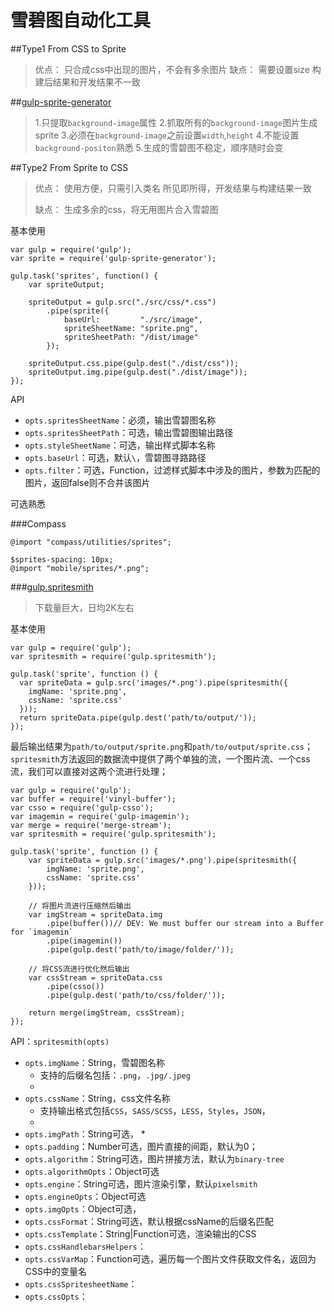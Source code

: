 # 雪碧图自动化工具


##Type1 From CSS to Sprite
> 优点：
> 	只合成css中出现的图片，不会有多余图片
> 缺点：
> 	需要设置size
> 	构建后结果和开发结果不一致

##[gulp-sprite-generator](https://www.npmjs.com/package/gulp-sprite-generator/)
> 1.只提取`background-image`属性
> 2.抓取所有的`background-image`图片生成sprite
> 3.必须在`background-image`之前设置`width`,`height`
> 4.不能设置`background-positon`熟悉
> 5.生成的雪碧图不稳定，顺序随时会变

##Type2 From Sprite to CSS
> 优点：
> 	使用方便，只需引入类名
> 	所见即所得，开发结果与构建结果一致 
> 	
> 缺点：
> 	生成多余的css，将无用图片合入雪碧图
> 

基本使用
	
	var gulp = require('gulp');
	var sprite = require('gulp-sprite-generator');
	 
	gulp.task('sprites', function() {
	    var spriteOutput;
	 
		spriteOutput = gulp.src("./src/css/*.css")
			.pipe(sprite({
	            baseUrl:         "./src/image",
	            spriteSheetName: "sprite.png",
	            spriteSheetPath: "/dist/image"
			});
	 
	    spriteOutput.css.pipe(gulp.dest("./dist/css"));
	    spriteOutput.img.pipe(gulp.dest("./dist/image"));
	});

API

+ `opts.spritesSheetName`：必须，输出雪碧图名称
+ `opts.spritesSheetPath`：可选，输出雪碧图输出路径
+ `opts.styleSheetName`：可选，输出样式脚本名称
+ `opts.baseUrl`：可选，默认`\`，雪碧图寻路路径
+ `opts.filter`：可选，Function，过滤样式脚本中涉及的图片，参数为匹配的图片，返回false则不合并该图片


可选熟悉


###Compass

	@import "compass/utilities/sprites";

	$sprites-spacing: 10px;
	@import "mobile/sprites/*.png";

###[gulp.spritesmith](https://www.npmjs.com/package/gulp.spritesmith)
> 下载量巨大，日均2K左右

基本使用

	var gulp = require('gulp');
	var spritesmith = require('gulp.spritesmith');
	 
	gulp.task('sprite', function () {
	  var spriteData = gulp.src('images/*.png').pipe(spritesmith({
	    imgName: 'sprite.png',
	    cssName: 'sprite.css'
	  }));
	  return spriteData.pipe(gulp.dest('path/to/output/'));
	});

最后输出结果为`path/to/output/sprite.png`和`path/to/output/sprite.css`；
`spritesmith`方法返回的数据流中提供了两个单独的流，一个图片流、一个css流，我们可以直接对这两个流进行处理；
	
	var gulp = require('gulp');
	var buffer = require('vinyl-buffer');
	var csso = require('gulp-csso');
	var imagemin = require('gulp-imagemin');
	var merge = require('merge-stream');
	var spritesmith = require('gulp.spritesmith');

	gulp.task('sprite', function () {
	  	var spriteData = gulp.src('images/*.png').pipe(spritesmith({
	    	imgName: 'sprite.png',
	    	cssName: 'sprite.css'
	  	}));
	 
	  	// 将图片流进行压缩然后输出
	  	var imgStream = spriteData.img
	    	.pipe(buffer())// DEV: We must buffer our stream into a Buffer for `imagemin` 
	    	.pipe(imagemin())
	    	.pipe(gulp.dest('path/to/image/folder/'));
	 
	  	// 将CSS流进行优化然后输出
	  	var cssStream = spriteData.css
	    	.pipe(csso())
	    	.pipe(gulp.dest('path/to/css/folder/'));
	 
	  	return merge(imgStream, cssStream);
	});

API：`spritesmith(opts)`

+ `opts.imgName`：String，雪碧图名称
	* 支持的后缀名包括：`.png`，`.jpg/.jpeg`
	* 
+ `opts.cssName`：String，css文件名称
	* 支持输出格式包括`CSS`，`SASS/SCSS`，`LESS`，`Styles`，`JSON`，
	* 
+ `opts.imgPath`：String可选，
	* 
+ `opts.padding`：Number可选，图片直接的间距，默认为0；
+ `opts.algorithm`：String可选，图片拼接方法，默认为`binary-tree`
+ `opts.algorithmOpts`：Object可选
+ `opts.engine`：String可选，图片渲染引擎，默认`pixelsmith`
+ `opts.engineOpts`：Object可选
+ `opts.imgOpts`：Object可选，
+ `opts.cssFormat`：String可选，默认根据cssName的后缀名匹配
+ `opts.cssTemplate`：String|Function可选，渲染输出的CSS
+ `opts.cssHandlebarsHelpers`：
+ `opts.cssVarMap`：Function可选，遍历每一个图片文件获取文件名，返回为CSS中的变量名
+ `opts.cssSpritesheetName`：
+ `opts.cssOpts`：





